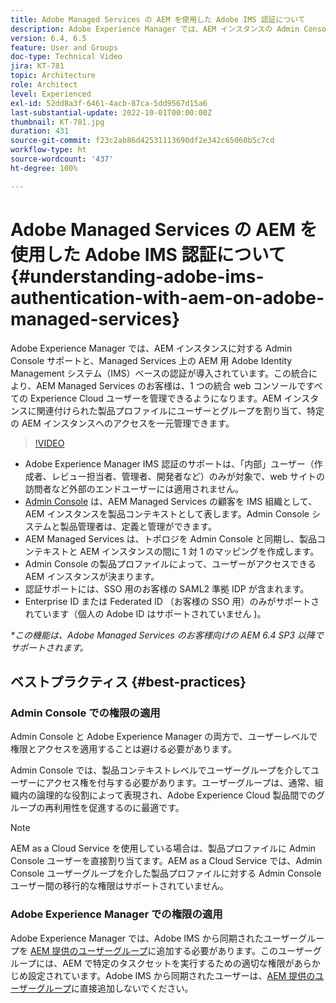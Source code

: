 ```yaml
---
title: Adobe Managed Services の AEM を使用した Adobe IMS 認証について
description: Adobe Experience Manager では、AEM インスタンスの Admin Console サポートと、Managed Services 上の AEM の Adobe IMS（Identity Management システム）ベースの認証が導入されています。この統合により、AEM Managed Services のお客様は、1 つの統合 web コンソールですべての Experience Cloud ユーザーを管理できるようになります。AEM インスタンスに関連付けられた製品プロファイルにユーザーとグループを割り当て、特定の AEM インスタンスへのアクセスを一元管理できます。
version: 6.4, 6.5
feature: User and Groups
doc-type: Technical Video
jira: KT-781
topic: Architecture
role: Architect
level: Experienced
exl-id: 52dd8a3f-6461-4acb-87ca-5dd9567d15a6
last-substantial-update: 2022-10-01T00:00:00Z
thumbnail: KT-781.jpg
duration: 431
source-git-commit: f23c2ab86d42531113690df2e342c65060b5c7cd
workflow-type: ht
source-wordcount: '437'
ht-degree: 100%

---
```


# Adobe Managed Services の AEM を使用した Adobe IMS 認証について{#understanding-adobe-ims-authentication-with-aem-on-adobe-managed-services}

Adobe Experience Manager では、AEM インスタンスに対する Admin Console サポートと、Managed Services 上の AEM 用 Adobe Identity Management システム（IMS）ベースの認証が導入されています。この統合により、AEM Managed Services のお客様は、1 つの統合 web コンソールですべての Experience Cloud ユーザーを管理できるようになります。AEM インスタンスに関連付けられた製品プロファイルにユーザーとグループを割り当て、特定の AEM インスタンスへのアクセスを一元管理できます。

>[!VIDEO](https://video.tv.adobe.com/v/26170?quality=12&learn=on)

* Adobe Experience Manager IMS 認証のサポートは、「内部」ユーザー（作成者、レビュー担当者、管理者、開発者など）のみが対象で、web サイトの訪問者など外部のエンドユーザーには適用されません。
* [Admin Console](https://adminconsole.adobe.com/) は、AEM Managed Services の顧客を IMS 組織として、AEM インスタンスを製品コンテキストとして表します。Admin Console システムと製品管理者は、定義と管理ができます。
* AEM Managed Services は、トポロジを Admin Console と同期し、製品コンテキストと AEM インスタンスの間に 1 対 1 のマッピングを作成します。
* Admin Console の製品プロファイルによって、ユーザーがアクセスできる AEM インスタンスが決まります。
* 認証サポートには、SSO 用のお客様の SAML2 準拠 IDP が含まれます。
* Enterprise ID または Federated ID （お客様の SSO 用）のみがサポートされています（個人の Adobe ID はサポートされていません )。

*&#42;この機能は、Adobe Managed Services のお客様向けの AEM 6.4 SP3 以降でサポートされます。*

## ベストプラクティス {#best-practices}

### Admin Console での権限の適用

Admin Console と Adobe Experience Manager の両方で、ユーザーレベルで権限とアクセスを適用することは避ける必要があります。

Admin Console では、製品コンテキストレベルでユーザーグループを介してユーザーにアクセス権を付与する必要があります。ユーザーグループは、通常、組織内の論理的な役割によって表現され、Adobe Experience Cloud 製品間でのグループの再利用性を促進するのに最適です。

>[!NOTE]
>
> AEM as a Cloud Service を使用している場合は、製品プロファイルに Admin Console ユーザーを直接割り当てます。AEM as a Cloud Service では、Admin Console ユーザーグループを介した製品プロファイルに対する Admin Console ユーザー間の移行的な権限はサポートされていません。

### Adobe Experience Manager での権限の適用

Adobe Experience Manager では、Adobe IMS から同期されたユーザーグループを [AEM 提供のユーザーグループ](https://experienceleague.adobe.com/docs/experience-manager-65/administering/security/security.html?lang=ja)に追加する必要があります。このユーザーグループには、AEM で特定のタスクセットを実行するための適切な権限があらかじめ設定されています。Adobe IMS から同期されたユーザーは、[AEM 提供のユーザーグループ](https://experienceleague.adobe.com/docs/experience-manager-65/administering/security/security.html?lang=ja)に直接追加しないでください。
